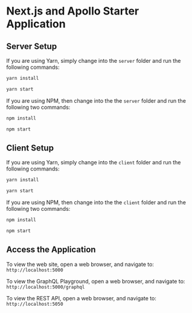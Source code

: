 # Next.js and Apollo Starter Application

## Server Setup

If you are using Yarn, simply change into the `server` folder and run the following commands:

```bash
yarn install

yarn start
```

If you are using NPM, then change into the the `server` folder and run the following two commands:

```bash
npm install

npm start
```

## Client Setup

If you are using Yarn, simply change into the `client` folder and run the following commands:

```bash
yarn install

yarn start
```

If you are using NPM, then change into the the `client` folder and run the following two commands:

```bash
npm install

npm start
```

## Access the Application

To view the web site, open a web browser, and navigate to: `http://localhost:5000`

To view the GraphQL Playground, open a web browser, and navigate to: `http://localhost:5000/graphql`

To view the REST API, open a web browser, and navigate to: `http://localhost:5050`
